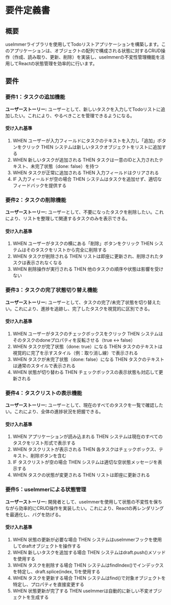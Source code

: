 # 要件定義書

## 概要

useImmerライブラリを使用してTodoリストアプリケーションを構築します。このアプリケーションは、オブジェクトの配列で構成される状態に対するCRUD操作（作成、読み取り、更新、削除）を実装し、useImmerの不変性管理機能を活用してReactの状態管理を効率的に行います。

## 要件

### 要件1：タスクの追加機能

**ユーザーストーリー:** ユーザーとして、新しいタスクを入力してTodoリストに追加したい。これにより、やるべきことを管理できるようになる。

#### 受け入れ基準

1. WHEN ユーザーが入力フィールドにタスクのテキストを入力し「追加」ボタンをクリック THEN システムは新しいタスクオブジェクトをリストに追加する
2. WHEN 新しいタスクが追加される THEN タスクは一意のIDと入力されたテキスト、未完了状態（done: false）を持つ
3. WHEN タスクが正常に追加される THEN 入力フィールドはクリアされる
4. IF 入力フィールドが空の場合 THEN システムはタスクを追加せず、適切なフィードバックを提供する

### 要件2：タスクの削除機能

**ユーザーストーリー:** ユーザーとして、不要になったタスクを削除したい。これにより、リストを整理して関連するタスクのみを表示できる。

#### 受け入れ基準

1. WHEN ユーザーがタスクの横にある「削除」ボタンをクリック THEN システムはそのタスクをリストから完全に削除する
2. WHEN タスクが削除される THEN リストは即座に更新され、削除されたタスクは表示されなくなる
3. WHEN 削除操作が実行される THEN 他のタスクの順序や状態は影響を受けない

### 要件3：タスクの完了状態切り替え機能

**ユーザーストーリー:** ユーザーとして、タスクの完了/未完了状態を切り替えたい。これにより、進捗を追跡し、完了したタスクを視覚的に区別できる。

#### 受け入れ基準

1. WHEN ユーザーがタスクのチェックボックスをクリック THEN システムはそのタスクのdoneプロパティを反転させる（true ↔ false）
2. WHEN タスクが完了状態（done: true）になる THEN タスクのテキストは視覚的に完了を示すスタイル（例：取り消し線）で表示される
3. WHEN タスクが未完了状態（done: false）になる THEN タスクのテキストは通常のスタイルで表示される
4. WHEN 状態が切り替わる THEN チェックボックスの表示状態も対応して更新される

### 要件4：タスクリストの表示機能

**ユーザーストーリー:** ユーザーとして、現在のすべてのタスクを一覧で確認したい。これにより、全体の進捗状況を把握できる。

#### 受け入れ基準

1. WHEN アプリケーションが読み込まれる THEN システムは現在のすべてのタスクをリスト形式で表示する
2. WHEN タスクリストが表示される THEN 各タスクはチェックボックス、テキスト、削除ボタンを含む
3. IF タスクリストが空の場合 THEN システムは適切な空状態メッセージを表示する
4. WHEN タスクの状態が変更される THEN リストは即座に更新される

### 要件5：useImmerによる状態管理

**ユーザーストーリー:** 開発者として、useImmerを使用して状態の不変性を保ちながら効率的にCRUD操作を実装したい。これにより、Reactの再レンダリングを最適化し、バグを防げる。

#### 受け入れ基準

1. WHEN 状態の更新が必要な場合 THEN システムはuseImmerフックを使用してdraftオブジェクトを操作する
2. WHEN 新しいタスクを追加する場合 THEN システムはdraft.push()メソッドを使用する
3. WHEN タスクを削除する場合 THEN システムはfindIndex()でインデックスを特定し、draft.splice(index, 1)を使用する
4. WHEN タスクを更新する場合 THEN システムはfind()で対象オブジェクトを特定し、プロパティを直接変更する
5. WHEN 状態更新が完了する THEN useImmerは自動的に新しい不変オブジェクトを生成する